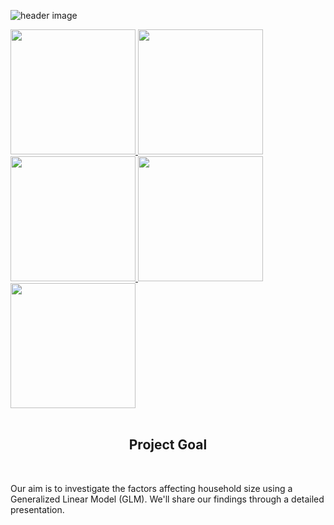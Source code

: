 ![header image](https://github.com/Linbin-Lai/DAS-Group-01/assets/162216504/9ee59bb0-3499-415b-a590-d0e10d3547f0)

<a href="https://github.com/Linbin-Lai/github-readme-stats">
  <img height=200  src="https://github-readme-stats.vercel.app/api?username=Linbin-Lai" />
</a>

<a href="https://github.com/Linbin-Lai/github-readme-stats">
  <img height=200  src="https://github-readme-stats.vercel.app/api?username=Vittoriayang" />
</a>

<a href="https://github.com/Linbin-Lai/github-readme-stats">
  <img height=200  src="https://github-readme-stats.vercel.app/api?username=ZhenkaiGeng" />
</a>

<a href="https://github.com/Linbin-Lai/github-readme-stats">
  <img height=200  src="https://github-readme-stats.vercel.app/api?username=LeopoldXu" />
</a>

<a href="https://github.com/Linbin-Lai/github-readme-stats">
  <img height=200 align="middle" src="https://github-readme-stats.vercel.app/api?username=YunlongZhao1" />
</a>

<br>
<br>
<b><h2><center>Project Goal</center></h1></b>
<br>

Our aim is to investigate the factors affecting household size using a Generalized Linear Model (GLM). We'll share our findings through a detailed presentation.

